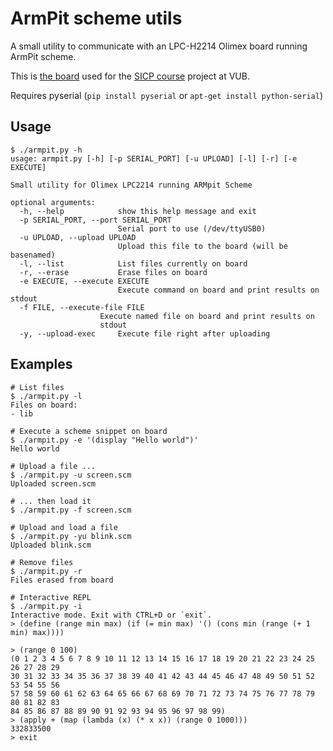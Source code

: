 # ArmPit scheme utils

A small utility to communicate with an LPC-H2214 Olimex board running ArmPit
scheme. 

This is [the board](http://prog.vub.ac.be/~cderoove/project/armpit_scheme.pdf)
used for the [SICP course](http://soft.vub.ac.be/soft/content/structure-and-interpretation-computer-programs-taught-english)
project at VUB.

Requires pyserial (`pip install pyserial` or `apt-get install python-serial`)

## Usage

    $ ./armpit.py -h
    usage: armpit.py [-h] [-p SERIAL_PORT] [-u UPLOAD] [-l] [-r] [-e EXECUTE]

    Small utility for Olimex LPC2214 running ARMpit Scheme

    optional arguments:
      -h, --help            show this help message and exit
      -p SERIAL_PORT, --port SERIAL_PORT
                            Serial port to use (/dev/ttyUSB0)
      -u UPLOAD, --upload UPLOAD
                            Upload this file to the board (will be basenamed)
      -l, --list            List files currently on board
      -r, --erase           Erase files on board
      -e EXECUTE, --execute EXECUTE
                            Execute command on board and print results on stdout
      -f FILE, --execute-file FILE
                        Execute named file on board and print results on
                        stdout
      -y, --upload-exec     Execute file right after uploading

## Examples

    # List files
    $ ./armpit.py -l
    Files on board:
    - lib

    # Execute a scheme snippet on board
    $ ./armpit.py -e '(display "Hello world")'
    Hello world

    # Upload a file ...
    $ ./armpit.py -u screen.scm 
    Uploaded screen.scm

    # ... then load it
    $ ./armpit.py -f screen.scm 

    # Upload and load a file
    $ ./armpit.py -yu blink.scm 
    Uploaded blink.scm

    # Remove files
    $ ./armpit.py -r
    Files erased from board

    # Interactive REPL
    $ ./armpit.py -i
    Interactive mode. Exit with CTRL+D or `exit`.
    > (define (range min max) (if (= min max) '() (cons min (range (+ 1 min) max))))
    
    > (range 0 100)
    (0 1 2 3 4 5 6 7 8 9 10 11 12 13 14 15 16 17 18 19 20 21 22 23 24 25 26 27 28 29
    30 31 32 33 34 35 36 37 38 39 40 41 42 43 44 45 46 47 48 49 50 51 52 53 54 55 56
    57 58 59 60 61 62 63 64 65 66 67 68 69 70 71 72 73 74 75 76 77 78 79 80 81 82 83
    84 85 86 87 88 89 90 91 92 93 94 95 96 97 98 99)
    > (apply + (map (lambda (x) (* x x)) (range 0 1000)))
    332833500 
    > exit
